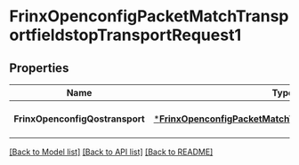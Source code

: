 # FrinxOpenconfigPacketMatchTransportfieldstopTransportRequest1

## Properties
Name | Type | Description | Notes
------------ | ------------- | ------------- | -------------
**FrinxOpenconfigQostransport** | [***FrinxOpenconfigPacketMatchTransportfieldstopTransport**](frinx.openconfig.packet.match.transportfieldstop.Transport.md) |  | [optional] [default to null]

[[Back to Model list]](../README.md#documentation-for-models) [[Back to API list]](../README.md#documentation-for-api-endpoints) [[Back to README]](../README.md)


